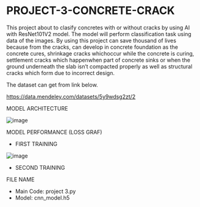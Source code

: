 # PROJECT-3-CONCRETE-CRACK

This project about to clasify concretes with or without cracks by using AI with ResNet101V2 model. The model will perform classification task using data of the images. By using this project can save thousand of lives because from the cracks, can develop in concrete foundation as the concrete cures, shrinkage cracks whichoccur while the concrete is curing, settlement cracks which happenwhen part of concrete sinks or when the ground underneath the slab isn’t compacted properly as well as structural cracks which form due to incorrect design. 

The dataset can get from link below.

https://data.mendeley.com/datasets/5y9wdsg2zt/2

MODEL ARCHITECTURE 

![image](https://github.com/user-attachments/assets/23742dba-5762-4cf7-954a-e6274e0b9f34)


MODEL PERFORMANCE (LOSS GRAF)
- FIRST TRAINING

![image](https://github.com/user-attachments/assets/b7da2144-e649-4d5f-93a4-1c71b9e89433)


- SECOND TRAINING

  
FILE NAME

- Main Code: project 3.py
- Model: cnn_model.h5
